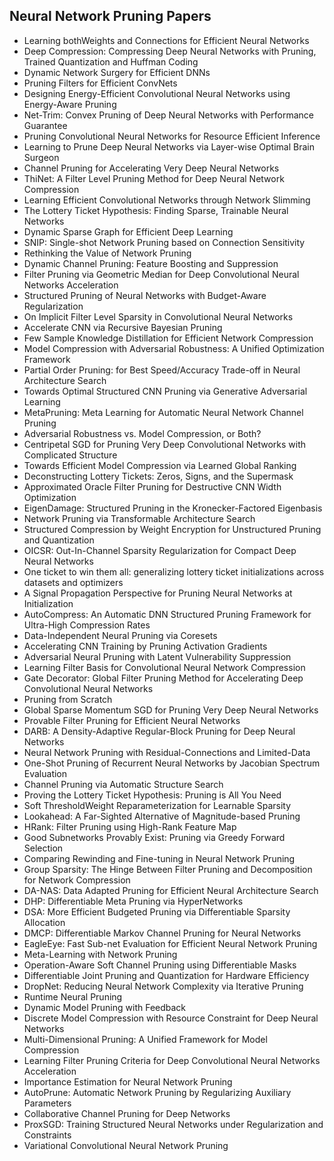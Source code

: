 <h2> Neural Network Pruning Papers </h2>






<ul>

                             

 <li><a target="_blank" href="https://github.com/manjunath5496/Neural-Network-Pruning-Papers/blob/master/nnp(1).pdf" style="text-decoration:none;">Learning bothWeights and Connections for Efficient Neural Networks</a></li>

 <li><a target="_blank" href="https://github.com/manjunath5496/Neural-Network-Pruning-Papers/blob/master/nnp(2).pdf" style="text-decoration:none;">Deep Compression: Compressing Deep Neural Networks with Pruning, Trained Quantization and Huffman Coding</a></li>

<li><a target="_blank" href="https://github.com/manjunath5496/Neural-Network-Pruning-Papers/blob/master/nnp(3).pdf" style="text-decoration:none;">Dynamic Network Surgery for Efficient DNNs</a></li>
 <li><a target="_blank" href="https://github.com/manjunath5496/Neural-Network-Pruning-Papers/blob/master/nnp(4).pdf" style="text-decoration:none;">Pruning Filters for Efficient ConvNets</a></li>                              
<li><a target="_blank" href="https://github.com/manjunath5496/Neural-Network-Pruning-Papers/blob/master/nnp(5).pdf" style="text-decoration:none;">Designing Energy-Efficient Convolutional Neural Networks using Energy-Aware Pruning</a></li>
<li><a target="_blank" href="https://github.com/manjunath5496/Neural-Network-Pruning-Papers/blob/master/nnp(6).pdf" style="text-decoration:none;">Net-Trim: Convex Pruning of Deep Neural Networks with Performance Guarantee</a></li>
 <li><a target="_blank" href="https://github.com/manjunath5496/Neural-Network-Pruning-Papers/blob/master/nnp(7).pdf" style="text-decoration:none;">Pruning Convolutional Neural Networks for Resource Efficient Inference</a></li>

 <li><a target="_blank" href="https://github.com/manjunath5496/Neural-Network-Pruning-Papers/blob/master/nnp(8).pdf" style="text-decoration:none;"> Learning to Prune Deep Neural Networks via Layer-wise Optimal Brain Surgeon </a></li>
   <li><a target="_blank" href="https://github.com/manjunath5496/Neural-Network-Pruning-Papers/blob/master/nnp(9).pdf" style="text-decoration:none;">Channel Pruning for Accelerating Very Deep Neural Networks</a></li>
  
   
 <li><a target="_blank" href="https://github.com/manjunath5496/Neural-Network-Pruning-Papers/blob/master/nnp(10).pdf" style="text-decoration:none;">ThiNet: A Filter Level Pruning Method for Deep Neural Network Compression </a></li>                              
<li><a target="_blank" href="https://github.com/manjunath5496/Neural-Network-Pruning-Papers/blob/master/nnp(11).pdf" style="text-decoration:none;">Learning Efficient Convolutional Networks through Network Slimming</a></li>
<li><a target="_blank" href="https://github.com/manjunath5496/Neural-Network-Pruning-Papers/blob/master/nnp(12).pdf" style="text-decoration:none;">The Lottery Ticket Hypothesis: Finding Sparse, Trainable Neural Networks </a></li>
<li><a target="_blank" href="https://github.com/manjunath5496/Neural-Network-Pruning-Papers/blob/master/nnp(13).pdf" style="text-decoration:none;">Dynamic Sparse Graph for Efficient Deep Learning</a></li>

<li><a target="_blank" href="https://github.com/manjunath5496/Neural-Network-Pruning-Papers/blob/master/nnp(14).pdf" style="text-decoration:none;">SNIP: Single-shot Network Pruning based on Connection Sensitivity</a></li>
                              
<li><a target="_blank" href="https://github.com/manjunath5496/Neural-Network-Pruning-Papers/blob/master/nnp(15).pdf" style="text-decoration:none;">Rethinking the Value of Network Pruning</a></li>

<li><a target="_blank" href="https://github.com/manjunath5496/Neural-Network-Pruning-Papers/blob/master/nnp(16).pdf" style="text-decoration:none;">Dynamic Channel Pruning: Feature Boosting and Suppression</a></li>

  <li><a target="_blank" href="https://github.com/manjunath5496/Neural-Network-Pruning-Papers/blob/master/nnp(17).pdf" style="text-decoration:none;">Filter Pruning via Geometric Median for Deep Convolutional Neural Networks Acceleration</a></li>   
  
<li><a target="_blank" href="https://github.com/manjunath5496/Neural-Network-Pruning-Papers/blob/master/nnp(18).pdf" style="text-decoration:none;">Structured Pruning of Neural Networks with Budget-Aware Regularization</a></li> 

  
<li><a target="_blank" href="https://github.com/manjunath5496/Neural-Network-Pruning-Papers/blob/master/nnp(19).pdf" style="text-decoration:none;">On Implicit Filter Level Sparsity in Convolutional Neural Networks</a></li> 

<li><a target="_blank" href="https://github.com/manjunath5496/Neural-Network-Pruning-Papers/blob/master/nnp(20).pdf" style="text-decoration:none;">Accelerate CNN via Recursive Bayesian Pruning</a></li>

<li><a target="_blank" href="https://github.com/manjunath5496/Neural-Network-Pruning-Papers/blob/master/nnp(21).pdf" style="text-decoration:none;">Few Sample Knowledge Distillation for Efficient Network Compression</a></li>
<li><a target="_blank" href="https://github.com/manjunath5496/Neural-Network-Pruning-Papers/blob/master/nnp(22).pdf" style="text-decoration:none;">Model Compression with Adversarial Robustness: A Unified Optimization Framework</a></li> 
 <li><a target="_blank" href="https://github.com/manjunath5496/Neural-Network-Pruning-Papers/blob/master/nnp(23).pdf" style="text-decoration:none;">Partial Order Pruning: for Best Speed/Accuracy Trade-off in Neural Architecture Search</a></li> 
 

   <li><a target="_blank" href="https://github.com/manjunath5496/Neural-Network-Pruning-Papers/blob/master/nnp(24).pdf" style="text-decoration:none;">Towards Optimal Structured CNN Pruning via Generative Adversarial Learning</a></li>
 
   <li><a target="_blank" href="https://github.com/manjunath5496/Neural-Network-Pruning-Papers/blob/master/nnp(25).pdf" style="text-decoration:none;">MetaPruning: Meta Learning for Automatic Neural Network Channel Pruning</a></li>                              
 <li><a target="_blank" href="https://github.com/manjunath5496/Neural-Network-Pruning-Papers/blob/master/nnp(26).pdf" style="text-decoration:none;">Adversarial Robustness vs. Model Compression, or Both?</a></li>
 <li><a target="_blank" href="https://github.com/manjunath5496/Neural-Network-Pruning-Papers/blob/master/nnp(27).pdf" style="text-decoration:none;">Centripetal SGD for Pruning Very Deep Convolutional Networks with Complicated Structure</a></li>
   
 
   <li><a target="_blank" href="https://github.com/manjunath5496/Neural-Network-Pruning-Papers/blob/master/nnp(28).pdf" style="text-decoration:none;">Towards Efficient Model Compression via Learned Global Ranking</a></li>
 
   <li><a target="_blank" href="https://github.com/manjunath5496/Neural-Network-Pruning-Papers/blob/master/nnp(29).pdf" style="text-decoration:none;">Deconstructing Lottery Tickets: Zeros, Signs, and the Supermask </a></li>                              

  <li><a target="_blank" href="https://github.com/manjunath5496/Neural-Network-Pruning-Papers/blob/master/nnp(30).pdf" style="text-decoration:none;">Approximated Oracle Filter Pruning for Destructive CNN Width Optimization</a></li>
 
   <li><a target="_blank" href="https://github.com/manjunath5496/Neural-Network-Pruning-Papers/blob/master/nnp(31).pdf" style="text-decoration:none;">EigenDamage: Structured Pruning in the Kronecker-Factored Eigenbasis</a></li> 
    <li><a target="_blank" href="https://github.com/manjunath5496/Neural-Network-Pruning-Papers/blob/master/nnp(32).pdf" style="text-decoration:none;">Network Pruning via
Transformable Architecture Search</a></li> 

   <li><a target="_blank" href="https://github.com/manjunath5496/Neural-Network-Pruning-Papers/blob/master/nnp(33).pdf" style="text-decoration:none;">Structured Compression by Weight Encryption for Unstructured Pruning and Quantization</a></li>                              

  <li><a target="_blank" href="https://github.com/manjunath5496/Neural-Network-Pruning-Papers/blob/master/nnp(34).pdf" style="text-decoration:none;">OICSR: Out-In-Channel Sparsity Regularization for Compact Deep Neural Networks</a></li> 
 
  <li><a target="_blank" href="https://github.com/manjunath5496/Neural-Network-Pruning-Papers/blob/master/nnp(35).pdf" style="text-decoration:none;">One ticket to win them all: generalizing lottery ticket initializations across datasets and optimizers</a></li> 

  <li><a target="_blank" href="https://github.com/manjunath5496/Neural-Network-Pruning-Papers/blob/master/nnp(36).pdf" style="text-decoration:none;">A Signal Propagation Perspective for Pruning Neural Networks at Initialization</a></li> 
 
<li><a target="_blank" href="https://github.com/manjunath5496/Neural-Network-Pruning-Papers/blob/master/nnp(37).pdf" style="text-decoration:none;">AutoCompress: An Automatic DNN Structured Pruning Framework for Ultra-High Compression Rates</a></li>
 <li><a target="_blank" href="https://github.com/manjunath5496/Neural-Network-Pruning-Papers/blob/master/nnp(38).pdf" style="text-decoration:none;">Data-Independent Neural Pruning via Coresets</a></li>
<li><a target="_blank" href="https://github.com/manjunath5496/Neural-Network-Pruning-Papers/blob/master/nnp(39).pdf" style="text-decoration:none;">Accelerating CNN Training by Pruning Activation Gradients</a></li>
 <li><a target="_blank" href="https://github.com/manjunath5496/Neural-Network-Pruning-Papers/blob/master/nnp(40).pdf" style="text-decoration:none;">Adversarial Neural Pruning with Latent Vulnerability Suppression</a></li>                              
<li><a target="_blank" href="https://github.com/manjunath5496/Neural-Network-Pruning-Papers/blob/master/nnp(41).pdf" style="text-decoration:none;">Learning Filter Basis for Convolutional Neural Network Compression</a></li>
<li><a target="_blank" href="https://github.com/manjunath5496/Neural-Network-Pruning-Papers/blob/master/nnp(42).pdf" style="text-decoration:none;">Gate Decorator: Global Filter Pruning Method for Accelerating Deep Convolutional Neural Networks</a></li>
 
  <li><a target="_blank" href="https://github.com/manjunath5496/Neural-Network-Pruning-Papers/blob/master/nnp(43).pdf" style="text-decoration:none;">Pruning from Scratch</a></li>
 <li><a target="_blank" href="https://github.com/manjunath5496/Neural-Network-Pruning-Papers/blob/master/nnp(44).pdf" style="text-decoration:none;">Global Sparse Momentum SGD for Pruning Very Deep Neural Networks</a></li>
   <li><a target="_blank" href="https://github.com/manjunath5496/Neural-Network-Pruning-Papers/blob/master/nnp(45).pdf" style="text-decoration:none;">Provable Filter Pruning for Efficient Neural Networks </a></li>  
   
<li><a target="_blank" href="https://github.com/manjunath5496/Neural-Network-Pruning-Papers/blob/master/nnp(46).pdf" style="text-decoration:none;">DARB: A Density-Adaptive Regular-Block Pruning for Deep Neural Networks</a></li> 
                             
<li><a target="_blank" href="https://github.com/manjunath5496/Neural-Network-Pruning-Papers/blob/master/nnp(47).pdf" style="text-decoration:none;">Neural Network Pruning with Residual-Connections and Limited-Data</a></li>
<li><a target="_blank" href="https://github.com/manjunath5496/Neural-Network-Pruning-Papers/blob/master/nnp(48).pdf" style="text-decoration:none;">One-Shot Pruning of Recurrent Neural Networks by Jacobian Spectrum Evaluation</a></li>

<li><a target="_blank" href="https://github.com/manjunath5496/Neural-Network-Pruning-Papers/blob/master/nnp(49).pdf" style="text-decoration:none;">Channel Pruning via Automatic Structure Search</a></li>
                              
<li><a target="_blank" href="https://github.com/manjunath5496/Neural-Network-Pruning-Papers/blob/master/nnp(50).pdf" style="text-decoration:none;">Proving the Lottery Ticket Hypothesis: Pruning is All You Need</a></li>
<li><a target="_blank" href="https://github.com/manjunath5496/Neural-Network-Pruning-Papers/blob/master/nnp(51).pdf" style="text-decoration:none;">Soft ThresholdWeight Reparameterization for Learnable Sparsity</a></li>
<li><a target="_blank" href="https://github.com/manjunath5496/Neural-Network-Pruning-Papers/blob/master/nnp(52).pdf" style="text-decoration:none;">Lookahead: A Far-Sighted Alternative of Magnitude-based Pruning</a></li>

<li><a target="_blank" href="https://github.com/manjunath5496/Neural-Network-Pruning-Papers/blob/master/nnp(53).pdf" style="text-decoration:none;">HRank: Filter Pruning using High-Rank Feature Map</a></li>
 
<li><a target="_blank" href="https://github.com/manjunath5496/Neural-Network-Pruning-Papers/blob/master/nnp(54).pdf" style="text-decoration:none;">Good Subnetworks Provably Exist: Pruning via Greedy Forward Selection </a></li>

<li><a target="_blank" href="https://github.com/manjunath5496/Neural-Network-Pruning-Papers/blob/master/nnp(55).pdf" style="text-decoration:none;">Comparing Rewinding and Fine-tuning in Neural Network Pruning</a></li>
 
  <li><a target="_blank" href="https://github.com/manjunath5496/Neural-Network-Pruning-Papers/blob/master/nnp(56).pdf" style="text-decoration:none;">Group Sparsity: The Hinge Between Filter Pruning and Decomposition for Network Compression </a></li>                              

  <li><a target="_blank" href="https://github.com/manjunath5496/Neural-Network-Pruning-Papers/blob/master/nnp(57).pdf" style="text-decoration:none;">DA-NAS: Data Adapted Pruning for Efficient Neural Architecture Search</a></li>
 
   <li><a target="_blank" href="https://github.com/manjunath5496/Neural-Network-Pruning-Papers/blob/master/nnp(58).pdf" style="text-decoration:none;">DHP: Differentiable Meta Pruning via HyperNetworks</a></li>
    <li><a target="_blank" href="https://github.com/manjunath5496/Neural-Network-Pruning-Papers/blob/master/nnp(59).pdf" style="text-decoration:none;">DSA: More Efficient Budgeted Pruning via Differentiable Sparsity Allocation</a></li>
 
  <li><a target="_blank" href="https://github.com/manjunath5496/Neural-Network-Pruning-Papers/blob/master/nnp(60).pdf" style="text-decoration:none;">DMCP: Differentiable Markov Channel Pruning for Neural Networks</a></li>
 
   <li><a target="_blank" href="https://github.com/manjunath5496/Neural-Network-Pruning-Papers/blob/master/nnp(61).pdf" style="text-decoration:none;">EagleEye: Fast Sub-net Evaluation for Efficient Neural Network Pruning</a></li>
 
   <li><a target="_blank" href="https://github.com/manjunath5496/Neural-Network-Pruning-Papers/blob/master/nnp(62).pdf" style="text-decoration:none;">Meta-Learning with Network Pruning</a></li>
 
   <li><a target="_blank" href="https://github.com/manjunath5496/Neural-Network-Pruning-Papers/blob/master/nnp(63).pdf" style="text-decoration:none;">Operation-Aware Soft Channel Pruning using Differentiable Masks</a></li>                              

  <li><a target="_blank" href="https://github.com/manjunath5496/Neural-Network-Pruning-Papers/blob/master/nnp(64).pdf" style="text-decoration:none;">Differentiable Joint Pruning and Quantization for Hardware Efficiency</a></li>
 
   <li><a target="_blank" href="https://github.com/manjunath5496/Neural-Network-Pruning-Papers/blob/master/nnp(65).pdf" style="text-decoration:none;">DropNet: Reducing Neural Network Complexity via Iterative Pruning</a></li> 

   <li><a target="_blank" href="https://github.com/manjunath5496/Neural-Network-Pruning-Papers/blob/master/nnp(66).pdf" style="text-decoration:none;">Runtime Neural Pruning</a></li> 
 
   <li><a target="_blank" href="https://github.com/manjunath5496/Neural-Network-Pruning-Papers/blob/master/nnp(67).pdf" style="text-decoration:none;">Dynamic Model Pruning with Feedback</a></li>                              

  <li><a target="_blank" href="https://github.com/manjunath5496/Neural-Network-Pruning-Papers/blob/master/nnp(68).pdf" style="text-decoration:none;">Discrete Model Compression with Resource Constraint for Deep Neural Networks</a></li> 
 
  
   <li><a target="_blank" href="https://github.com/manjunath5496/Neural-Network-Pruning-Papers/blob/master/nnp(69).pdf" style="text-decoration:none;">Multi-Dimensional Pruning: A Unified Framework for Model Compression</a></li>                              

  <li><a target="_blank" href="https://github.com/manjunath5496/Neural-Network-Pruning-Papers/blob/master/nnp(70).pdf" style="text-decoration:none;">Learning Filter Pruning Criteria for Deep Convolutional Neural Networks Acceleration</a></li> 
  
 
 <li><a target="_blank" href="https://github.com/manjunath5496/Neural-Network-Pruning-Papers/blob/master/nnp(71).pdf" style="text-decoration:none;">Importance Estimation for Neural Network Pruning</a></li>
 
 <li><a target="_blank" href="https://github.com/manjunath5496/Neural-Network-Pruning-Papers/blob/master/nnp(72).pdf" style="text-decoration:none;">AutoPrune: Automatic Network Pruning by Regularizing Auxiliary Parameters</a></li> 
 
 
 <li><a target="_blank" href="https://github.com/manjunath5496/Neural-Network-Pruning-Papers/blob/master/nnp(73).pdf" style="text-decoration:none;">Collaborative Channel Pruning for Deep Networks</a></li>
  <li><a target="_blank" href="https://github.com/manjunath5496/Neural-Network-Pruning-Papers/blob/master/nnp(74).pdf" style="text-decoration:none;">ProxSGD: Training Structured Neural Networks under Regularization and Constraints</a></li>
    <li><a target="_blank" href="https://github.com/manjunath5496/Neural-Network-Pruning-Papers/blob/master/nnp(75).pdf" style="text-decoration:none;">Variational Convolutional Neural Network Pruning</a></li>                        
</ul>
  
  
  
